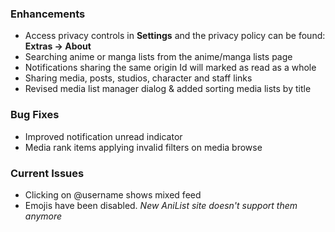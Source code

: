 ### Enhancements
- Access privacy controls in __Settings__ and the privacy policy can be found: __Extras -> About__
- Searching anime or manga lists from the anime/manga lists page
- Notifications sharing the same origin Id will marked as read as a whole
- Sharing media, posts, studios, character and staff links
- Revised media list manager dialog & added sorting media lists by title

### Bug Fixes
- Improved notification unread indicator
- Media rank items applying invalid filters on media browse

### Current Issues
- Clicking on @username shows mixed feed
- Emojis have been disabled. _New AniList site doesn't support them anymore_